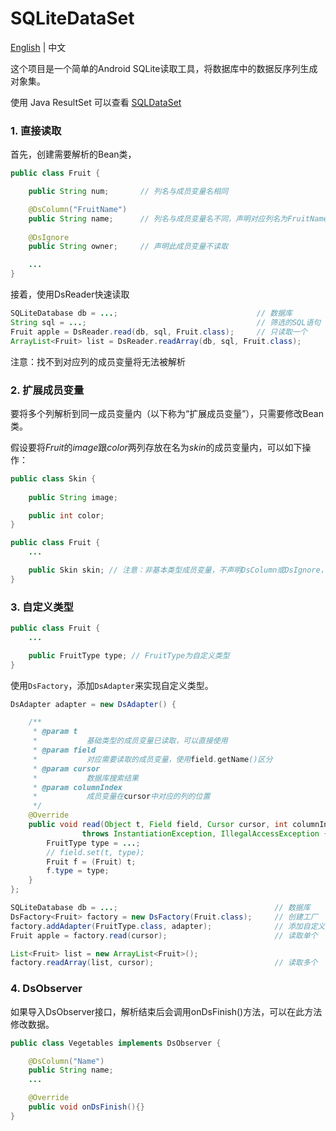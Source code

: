 SQLiteDataSet
===================================
[English](README.md) | 中文

这个项目是一个简单的Android SQLite读取工具，将数据库中的数据反序列生成对象集。

使用 Java ResultSet 可以查看 [SQLDataSet](https://github.com/Yeamy/SQLDataSet/)

### 1. 直接读取
首先，创建需要解析的Bean类，

```java
public class Fruit {

    public String num;       // 列名与成员变量名相同

    @DsColumn("FruitName")
    public String name;      // 列名与成员变量名不同，声明对应列名为FruitName
    
    @DsIgnore
    public String owner;     // 声明此成员变量不读取

    ...
}

```
接着，使用DsReader快速读取

```java
SQLiteDatabase db = ...;                               // 数据库
String sql = ...;                                      // 筛选的SQL语句
Fruit apple = DsReader.read(db, sql, Fruit.class);     // 只读取一个
ArrayList<Fruit> list = DsReader.readArray(db, sql, Fruit.class);
```
注意：找不到对应列的成员变量将无法被解析

### 2. 扩展成员变量
要将多个列解析到同一成员变量内（以下称为“扩展成员变量”），只需要修改Bean类。

假设要将*Fruit*的*image*跟*color*两列存放在名为*skin*的成员变量内，可以如下操作：

```java
public class Skin {
    
    public String image;

    public int color;
}

public class Fruit {
    ...

    public Skin skin; // 注意：非基本类型成员变量，不声明DsColumn或DsIgnore，均视为扩展成员变量
}

```
### 3. 自定义类型
    
```java
public class Fruit {
    ...

    public FruitType type; // FruitType为自定义类型
}

```
    
使用`DsFactory`，添加`DsAdapter`来实现自定义类型。

```java
DsAdapter adapter = new DsAdapter() {

    /**
     * @param t
     *           基础类型的成员变量已读取，可以直接使用
     * @param field
     *           对应需要读取的成员变量，使用field.getName()区分
     * @param cursor
     *           数据库搜索结果
     * @param columnIndex
     *           成员变量在cursor中对应的列的位置
     */
    @Override
    public void read(Object t, Field field, Cursor cursor, int columnIndex)
                throws InstantiationException, IllegalAccessException {
        FruitType type = ...;
        // field.set(t, type);
        Fruit f = (Fruit) t;
        f.type = type;
    }
};

SQLiteDatabase db = ...;                                   // 数据库
DsFactory<Fruit> factory = new DsFactory(Fruit.class);     // 创建工厂
factory.addAdapter(FruitType.class, adapter);              // 添加自定义类型
Fruit apple = factory.read(cursor);                        // 读取单个

List<Fruit> list = new ArrayList<Fruit>();
factory.readArray(list, cursor);                           // 读取多个
```

### 4. DsObserver
如果导入DsObserver接口，解析结束后会调用onDsFinish()方法，可以在此方法修改数据。

```java
public class Vegetables implements DsObserver {

    @DsColumn("Name")
    public String name;
    ...

    @Override
    public void onDsFinish(){}
}

```
